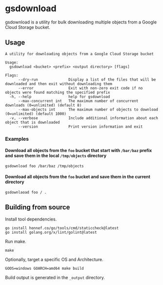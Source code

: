 # gsdownload

gsdownload is a utility for bulk downloading multiple objects from a Google Cloud Storage bucket.

## Usage

```
A utility for downloading objects from a Google Cloud Storage bucket

Usage:
  gsdownload <bucket> <prefix> <output directory> [flags]

Flags:
      --dry-run              Display a list of the files that will be downloaded and then exit without downloading them
      --error                Exit with non-zero exit code if no objects were found matching the specified prefix
  -h, --help                 help for gsdownload
      --max-concurrent int   The maximum number of concurrent downloads (0=unlimited) (default 8)
      --max-objects int      The maximum number of objects to download (0=unlimited) (default 1000)
  -v, --verbose              Include additional information about each object that is downloaded
      --version              Print version information and exit
```

### Examples

#### Download all objects from the `foo` bucket that start with `/bar/baz` prefix and save them in the local `/tmp/objects` directory
```
gsdownload foo /bar/baz /tmp/objects
```

#### Download all objects from the `foo` bucket and save them in the current directory
```
gsdownlaoad foo / .
```

## Building from source

Install tool dependencies.
```
go install honnef.co/go/tools/cmd/staticcheck@latest
go install golang.org/x/lint/golint@latest
```

Run make.
```
make
```

Optionally, target a specific OS and Architecture.
```
GOOS=windows GOARCH=amd64 make build
```

Build output is generated in the `_output` directory.
